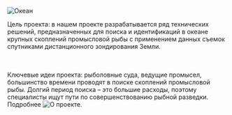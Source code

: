 ![Океан](/assets/logosm.png)

Цель проекта: в нашем проекте разрабатывается ряд технических решений, предназначенных для поиска и идентификаций в океане крупных скоплений промысловой рыбы с применением данных съемок спутниками дистанционного зондирования Земли.

<br /><br />
Ключевые идеи проекта: рыболовные суда, ведущие промысел, большинство времени проводят в поиске скоплений промысловой рыбы. Долгий период поиска – это большие расходы, поэтому специалисты ищут пути по совершенствованию рыбной разведки. Подробнее ![О проекте](./about).
